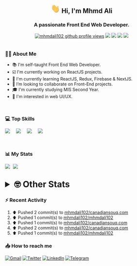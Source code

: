 <h2 align="center"><img src="./Hi.gif" width="30px" height="30px"> Hi, I'm Mhmd Ali</h2>

<h3 align="center">A passionate Front End Web Developer.</h3>

<div align="center">
  <a href="#"><img src="https://komarev.com/ghpvc/?username=mhmdali102&style=for-the-badge&logo=" alt="mhmdali102 github profile views" /></a>
  <a href="https://www.linux.org"><img src="https://img.shields.io/badge/OS-Linux-e06c75?style=for-the-badge&logo=linux" /></a>
	<a href="https://archlinux.org"><img src="https://img.shields.io/badge/DISTRO-Arch-56b6c2?style=for-the-badge&logo=arch-linux" /></a>
	<a href="https://dwm.suckless.org"><img src="https://img.shields.io/badge/WM-DWM-005577?style=for-the-badge&logo=dwm" /></a>
	<a href="https://neovim.io"><img src="https://img.shields.io/badge/IDE-Neovim-98c379?style=for-the-badge&logo=neovim" /></a>
</div>

<br>

### :man_technologist: About Me

- :books: I'm self-taught Front End Web Developer.
- :ballot_box_with_check: I'm currently working on ReactJS projects.
- :dart: I'm currently learning ReactJS, Redux, Firebase & NextJS.
- :eyes: I’m looking to collaborate on Front-End projects.
- :mortar_board: I'm currently studying MIS Second Year.
- :art: I'm interested in web UI/UX.

<br>

### :computer: Top Skills

<div style="display:flex;">
<img width ='36px' src ='https://raw.githubusercontent.com/rahulbanerjee26/githubAboutMeGenerator/main/icons/html.svg' />
<img width ='36px' src ='https://raw.githubusercontent.com/rahulbanerjee26/githubAboutMeGenerator/main/icons/css.svg' />
<img width ='36px' src ='https://raw.githubusercontent.com/rahulbanerjee26/githubAboutMeGenerator/main/icons/javascript.svg' />
<img width ='36px' src ='https://raw.githubusercontent.com/rahulbanerjee26/githubAboutMeGenerator/main/icons/reactjs.svg' />
</div>

<br>
<br>

### :bar_chart: My Stats

<img src="https://github-readme-stats.vercel.app/api?username=mhmdali102&show_icons=true&locale=en" width="49%" /><span style="display:inline-block;width:2%"></span><img src="https://github-readme-streak-stats.herokuapp.com/?user=mhmdali102&" width="49%" />

<br>

<details>
<summary style="font-size: 1.75rem; font-weight: bold;"><strong style="font-size: 1.75rem; font-weight: bold;"> 🤓 Other Stats </strong></summary>
<br>

<!--START_SECTION:waka-->
![Lines of code](https://img.shields.io/badge/From%20Hello%20World%20I%27ve%20Written-259%20Thousand%20lines%20of%20code-blue)

**🐱 My GitHub Data** 

> 🏆 0 Contributions in the Year 2022
 > 
> 📦 332.3 kB Used in GitHub's Storage 
 > 
> 💼 Opted to Hire
 > 
> 📜 23 Public Repositories 
 > 
> 🔑 6 Private Repositories  
 > 
**I'm a Night 🦉** 

```text
🌞 Morning    133 commits    ███░░░░░░░░░░░░░░░░░░░░░░   14.46% 
🌆 Daytime    209 commits    █████░░░░░░░░░░░░░░░░░░░░   22.72% 
🌃 Evening    355 commits    █████████░░░░░░░░░░░░░░░░   38.59% 
🌙 Night      223 commits    ██████░░░░░░░░░░░░░░░░░░░   24.24%

```
📅 **I'm Most Productive on Monday** 

```text
Monday       166 commits    ████░░░░░░░░░░░░░░░░░░░░░   18.04% 
Tuesday      143 commits    ████░░░░░░░░░░░░░░░░░░░░░   15.54% 
Wednesday    122 commits    ███░░░░░░░░░░░░░░░░░░░░░░   13.26% 
Thursday     122 commits    ███░░░░░░░░░░░░░░░░░░░░░░   13.26% 
Friday       88 commits     ██░░░░░░░░░░░░░░░░░░░░░░░   9.57% 
Saturday     135 commits    ███░░░░░░░░░░░░░░░░░░░░░░   14.67% 
Sunday       144 commits    ████░░░░░░░░░░░░░░░░░░░░░   15.65%

```


📊 **This Week I Spent My Time On** 

```text
⌚︎ Time Zone: Asia/Beirut

💬 Programming Languages: 
Markdown                 6 hrs 15 mins       ████████░░░░░░░░░░░░░░░░░   34.9% 
HTML                     2 hrs 38 mins       ███░░░░░░░░░░░░░░░░░░░░░░   14.74% 
TypeScript               2 hrs 20 mins       ███░░░░░░░░░░░░░░░░░░░░░░   13.06% 
CSS                      2 hrs 4 mins        ███░░░░░░░░░░░░░░░░░░░░░░   11.58% 
Java                     1 hr 45 mins        ██░░░░░░░░░░░░░░░░░░░░░░░   9.78%

🔥 Editors: 
Neovim                   17 hrs 55 mins      █████████████████████████   100.0%

🐱‍💻 Projects: 
LT                       6 hrs 12 mins       ████████░░░░░░░░░░░░░░░░░   34.6% 
zapzsh.org               2 hrs 57 mins       ████░░░░░░░░░░░░░░░░░░░░░   16.55% 
canadiansouq.com         2 hrs 52 mins       ████░░░░░░░░░░░░░░░░░░░░░   16.07% 
Unknown Project          2 hrs 7 mins        ███░░░░░░░░░░░░░░░░░░░░░░   11.86% 
java                     1 hr 20 mins        █░░░░░░░░░░░░░░░░░░░░░░░░   7.48%

💻 Operating System: 
Linux                    17 hrs 55 mins      █████████████████████████   100.0%

```

**I Mostly Code in JavaScript** 

```text
JavaScript               12 repos            █████████████░░░░░░░░░░░░   52.17% 
Python                   3 repos             ███░░░░░░░░░░░░░░░░░░░░░░   13.04% 
CSS                      2 repos             ██░░░░░░░░░░░░░░░░░░░░░░░   8.7% 
HTML                     1 repo              █░░░░░░░░░░░░░░░░░░░░░░░░   4.35% 
PHP                      1 repo              █░░░░░░░░░░░░░░░░░░░░░░░░   4.35%

```



 Last Updated on 14/11/2022 18:50:32 UTC
<!--END_SECTION:waka-->

</details>

### :zap: Recent Activity

<!--RECENT_ACTIVITY:start-->
1. ⬆️ Pushed 2 commit(s) to [mhmdali102/canadiansouq.com](https://github.com/mhmdali102/canadiansouq.com)
2. ⬆️ Pushed 1 commit(s) to [mhmdali102/mhmdali102](https://github.com/mhmdali102/mhmdali102)
3. ⬆️ Pushed 1 commit(s) to [mhmdali102/canadiansouq.com](https://github.com/mhmdali102/canadiansouq.com)
4. ⬆️ Pushed 2 commit(s) to [mhmdali102/canadiansouq.com](https://github.com/mhmdali102/canadiansouq.com)
5. ⬆️ Pushed 1 commit(s) to [mhmdali102/mhmdali102](https://github.com/mhmdali102/mhmdali102)
<!--RECENT_ACTIVITY:end-->

### :inbox_tray: How to reach me

[![Gmail](https://img.shields.io/badge/Gmail-D14836?style=for-the-badge&logo=gmail&logoColor=white)](mailto:mhmdalihsen102@gmail.com)
[![Twitter](https://img.shields.io/badge/Twitter-1DA1F2?style=for-the-badge&logo=twitter&logoColor=white)](https://twitter.com/MhmdAliHsen)
[![LinkedIn](https://img.shields.io/badge/LinkedIn-0077B5?style=for-the-badge&logo=linkedin&logoColor=white)](https://www.linkedin.com/in/mhmd-ali-hsen-66b0671b7/)
[![Telegram](https://img.shields.io/badge/Telegram-2CA5E0?style=for-the-badge&logo=telegram&logoColor=white&bgColor=black)](https://t.me/mhmdalihsen)
